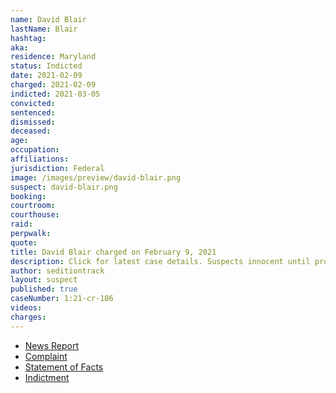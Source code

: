 ```yaml
---
name: David Blair
lastName: Blair
hashtag:
aka:
residence: Maryland
status: Indicted
date: 2021-02-09
charged: 2021-02-09
indicted: 2021-03-05
convicted: 
sentenced: 
dismissed: 
deceased:
age:
occupation:
affiliations:
jurisdiction: Federal
image: /images/preview/david-blair.png
suspect: david-blair.png
booking:
courtroom:
courthouse:
raid:
perpwalk:
quote:
title: David Blair charged on February 9, 2021
description: Click for latest case details. Suspects innocent until proven guilty.
author: seditiontrack
layout: suspect
published: true
caseNumber: 1:21-cr-186
videos:
charges:
---
```

- [News Report](https://www.baltimoresun.com/news/crime/bs-md-ci-cr-blair-capitol-search-warrant-20210202-x4uzotfxhng5ddglhnl5npeonu-story.html)
- [Complaint](https://extremism.gwu.edu/sites/g/files/zaxdzs2191/f/David%20Blair%20Criminal%20Complaint.pdf)
- [Statement of Facts](https://www.justice.gov/usao-dc/case-multi-defendant/file/1371291/download)
- [Indictment](https://www.justice.gov/usao-dc/case-multi-defendant/file/1377671/download)
